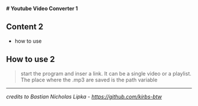 **# Youtube Video Converter 1**

## Content 2
* how to use

## How to use 2
> start the program and inser a link. It can be a single video or a playlist.
The place where the .mp3 are saved is the path variable

---

*credits to Bastian Nicholas Lipka - https://github.com/kirbs-btw*

